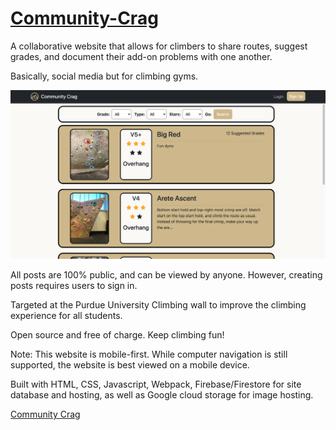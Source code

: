# [Community-Crag](https://communitycrag.com)
A collaborative website that allows for climbers to share routes, suggest grades, and document their add-on problems with one another.  

Basically, social media but for climbing gyms.

![Community Crag Home](https://github.com/Trevin-Small/Community-Crag/blob/main/dist/assets/CCrag.png)

All posts are 100% public, and can be viewed by anyone. However, creating posts requires users to sign in.

Targeted at the Purdue University Climbing wall to improve the climbing experience for all students.  

Open source and free of charge. Keep climbing fun!  

Note: This website is mobile-first. While computer navigation is still supported, the website is best viewed on a mobile device.

Built with HTML, CSS, Javascript, Webpack, Firebase/Firestore for site database and hosting, as well as Google cloud storage for image hosting.

[Community Crag](https://communitycrag.com)
